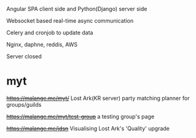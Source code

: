 Angular SPA client side and Python(Django) server side

Websocket based real-time async communication

Celery and cronjob to update data

Nginx, daphne, reddis, AWS

Server closed
# myt
~~https://malange.me/myt/~~ 
Lost Ark(KR server) party matching planner for groups/guilds

~~https://malange.me/myt/test-group~~
a testing group's page

~~https://malange.me/jdsn~~
Visualising Lost Ark's 'Quality' upgrade
